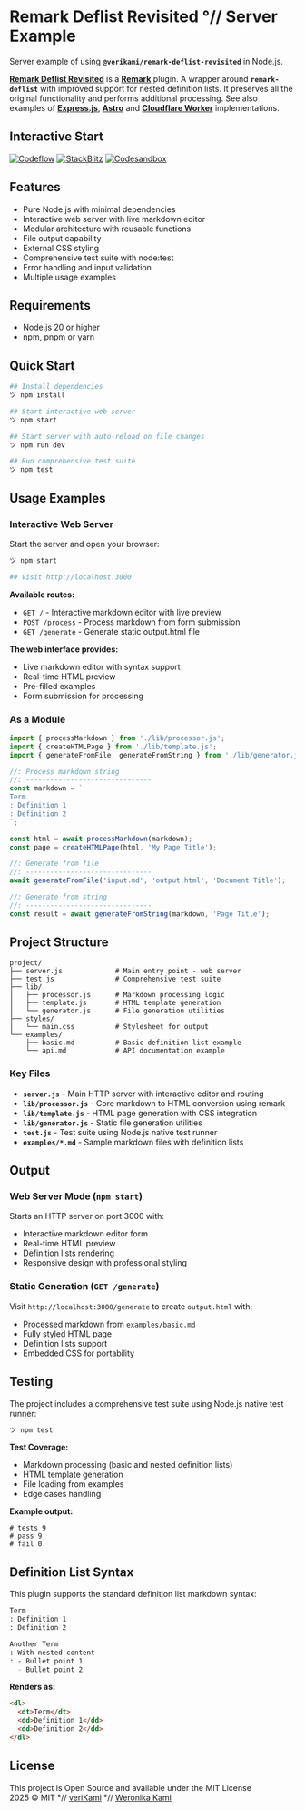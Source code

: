 # Remark Deflist Revisited °// Server Example

<!--
[![GH][GH Badge]][GH]
[![NPM][NPM Badge]][NPM]
[![JSR][JSR Badge]][JSR]
[![Downloads][Downloads Badge]][Downloads]
[![Socket][Socket Badge]][Socket]
-->

Server example of using **`@verikami/remark-deflist-revisited`** in Node.js.

**[Remark Deflist Revisited][module]** is a **[Remark]** plugin. A wrapper
around **`remark-deflist`** with improved support for nested definition lists.
It preserves all the original functionality and performs additional processing.
See also examples of **[Express.js][+:express]**, **[Astro][+:astro]** and **[Cloudflare Worker][+:worker]** implementations.

## Interactive Start

[![Codeflow][Codeflow Badge]][Codeflow]
[![StackBlitz][StackBlitz Badge]][StackBlitz]
[![Codesandbox][Codesandbox Badge]][Codesandbox]

<!--
[![Codespaces][Codespaces Badge]][Codespaces]
-->

## Features

- Pure Node.js with minimal dependencies
- Interactive web server with live markdown editor
- Modular architecture with reusable functions
- File output capability
- External CSS styling
- Comprehensive test suite with node:test
- Error handling and input validation
- Multiple usage examples

## Requirements

- Node.js 20 or higher
- npm, pnpm or yarn

## Quick Start

```bash
## Install dependencies
ツ npm install

## Start interactive web server
ツ npm start

## Start server with auto-reload on file changes
ツ npm run dev

## Run comprehensive test suite
ツ npm test
```

## Usage Examples

### Interactive Web Server

Start the server and open your browser:

```bash
ツ npm start

## Visit http://localhost:3000
```

**Available routes:**

- `GET /` - Interactive markdown editor with live preview
- `POST /process` - Process markdown from form submission
- `GET /generate` - Generate static output.html file

**The web interface provides:**

- Live markdown editor with syntax support
- Real-time HTML preview
- Pre-filled examples
- Form submission for processing

### As a Module

```javascript
import { processMarkdown } from './lib/processor.js';
import { createHTMLPage } from './lib/template.js';
import { generateFromFile, generateFromString } from './lib/generator.js';

//: Process markdown string
//: -------------------------------
const markdown = `
Term
: Definition 1
: Definition 2
`;

const html = await processMarkdown(markdown);
const page = createHTMLPage(html, 'My Page Title');

//: Generate from file
//: -------------------------------
await generateFromFile('input.md', 'output.html', 'Document Title');

//: Generate from string
//: -------------------------------
const result = await generateFromString(markdown, 'Page Title');
```

## Project Structure

```
project/
├── server.js             # Main entry point - web server
├── test.js               # Comprehensive test suite
├── lib/
│   ├── processor.js      # Markdown processing logic
│   ├── template.js       # HTML template generation
│   └── generator.js      # File generation utilities
├── styles/
│   └── main.css          # Stylesheet for output
└── examples/
    ├── basic.md          # Basic definition list example
    └── api.md            # API documentation example
```

### Key Files

- **`server.js`** - Main HTTP server with interactive editor and routing
- **`lib/processor.js`** - Core markdown to HTML conversion using remark
- **`lib/template.js`** - HTML page generation with CSS integration
- **`lib/generator.js`** - Static file generation utilities
- **`test.js`** - Test suite using Node.js native test runner
- **`examples/*.md`** - Sample markdown files with definition lists

## Output

### Web Server Mode (`npm start`)

Starts an HTTP server on port 3000 with:

- Interactive markdown editor form
- Real-time HTML preview
- Definition lists rendering
- Responsive design with professional styling

### Static Generation (`GET /generate`)

Visit `http://localhost:3000/generate` to create `output.html` with:

- Processed markdown from `examples/basic.md`
- Fully styled HTML page
- Definition lists support
- Embedded CSS for portability

## Testing

The project includes a comprehensive test suite using Node.js native test runner:

```bash
ツ npm test
```

**Test Coverage:**

- Markdown processing (basic and nested definition lists)
- HTML template generation
- File loading from examples
- Edge cases handling

**Example output:**

```
# tests 9
# pass 9
# fail 0
```

## Definition List Syntax

This plugin supports the standard definition list markdown syntax:

```markdown
Term
: Definition 1
: Definition 2

Another Term
: With nested content
: - Bullet point 1
  - Bullet point 2
```

**Renders as:**

```html
<dl>
  <dt>Term</dt>
  <dd>Definition 1</dd>
  <dd>Definition 2</dd>
</dl>
```

## License

This project is Open Source and available under the MIT License  
2025 © MIT °// [veriKami] °// [Weronika Kami]

[veriKami]: https://verikami.com
[Weronika Kami]: https://linkedin.com/in/verikami

[module]: https://github.com/veriKami/remark-deflist-revisited
[+:simple]: https://github.com/veriKami/remark-deflist-revisited-simple
[+:express]: https://github.com/veriKami/remark-deflist-revisited-express
[+:worker]: https://github.com/veriKami/remark-deflist-revisited-worker
[+:astro]: https://github.com/veriKami/remark-deflist-revisited-astro

[GH Badge]: https://img.shields.io/badge/GitHub-Repository-blue?logo=github
[GH]: https://github.com/veriKami/remark-deflist-revisited

[NPM Badge]: https://img.shields.io/npm/v/@verikami/remark-deflist-revisited?logo=npm&logoColor=white&labelColor=red&color=black
[NPM]: https://www.npmjs.com/package/@verikami/remark-deflist-revisited

[JSR Badge]: https://jsr.io/badges/@verikami/remark-deflist-revisited
[JSR]: https://jsr.io/@verikami/remark-deflist-revisited

[Downloads Badge]: https://img.shields.io/npm/dm/@verikami/remark-deflist-revisited.svg
[Downloads]: https://www.npmjs.com/package/@verikami/remark-deflist-revisited

[Socket Badge]: https://badge.socket.dev/npm/package/@verikami/remark-deflist-revisited
[Socket]: https://socket.dev/npm/package/@verikami/remark-deflist-revisited

[Remark]: https://remark.js.org

[Codeflow Badge]: https://developer.stackblitz.com/img/open_in_codeflow.svg
[Codeflow]: https:///pr.new/veriKami/remark-deflist-revisited-server

[StackBlitz Badge]: https://developer.stackblitz.com/img/open_in_stackblitz.svg
[StackBlitz]: https://stackblitz.com/github/veriKami/remark-deflist-revisited-server

[Codesandbox Badge]: https://codesandbox.io/static/img/play-codesandbox.svg
[Codesandbox]: https://codesandbox.io/p/github/veriKami/remark-deflist-revisited-server

[Codespaces Badge]: https://github.com/codespaces/badge.svg
[Codespaces]: https://codespaces.new/veriKami/remark-deflist-revisited-server?quickstart=1


